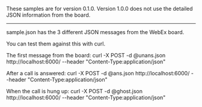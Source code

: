 These samples are for version 0.1.0. Version 1.0.0 does not use the
detailed JSON information from the board.

---

sample.json has the 3 different JSON messages from the WebEx board.

You can test them against this with curl.

The first message from the board:
curl -X POST -d @unans.json http://localhost:6000/ --header "Content-Type:application/json"

After a call is answered:
curl -X POST -d @ans.json http://localhost:6000/ --header "Content-Type:application/json"

When the call is hung up:
curl -X POST -d @ghost.json http://localhost:6000/ --header "Content-Type:application/json"

